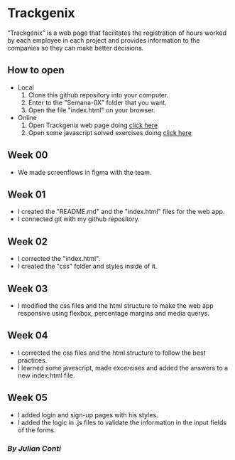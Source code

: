 # Trackgenix
“Trackgenix” is a web page that facilitates the registration of hours worked by each employee in each project and
provides information to the companies so they can make better decisions.

## How to open

- Local
  1. Clone this github repository into your computer.
  2. Enter to the "Semana-0X" folder that you want.
  3. Open the file "index.html" on your browser.
- Online
  1. Open Trackgenix web page doing [click here](https://juliancit0.github.io/BaSP-A2022-Etapa-1/Semana-05/views/index.html)
  2. Open some javascript solved exercises doing
[click here](https://juliancit0.github.io/BaSP-A2022-Etapa-1/Semana-04/index.html)

## Week 00
- We made screenflows in figma with the team.
## Week 01
- I created the "README.md" and the "index.html" files for the web app.
- I connected git with my github repository.
## Week 02
- I corrected the "index.html".
- I created the "css" folder and styles inside of it.
## Week 03
- I modified the css files and the html structure to make the web app responsive using flexbox, percentage margins
and media querys.
## Week 04
- I corrected the css files and the html structure to follow the best practices.
- I learned some javescript, made excercises and added the answers to a new index.html file.
## Week 05
- I added login and sign-up pages with his styles.
- I added the logic in .js files to validate the information in the input fields of the forms.


### _By Julian Conti_
